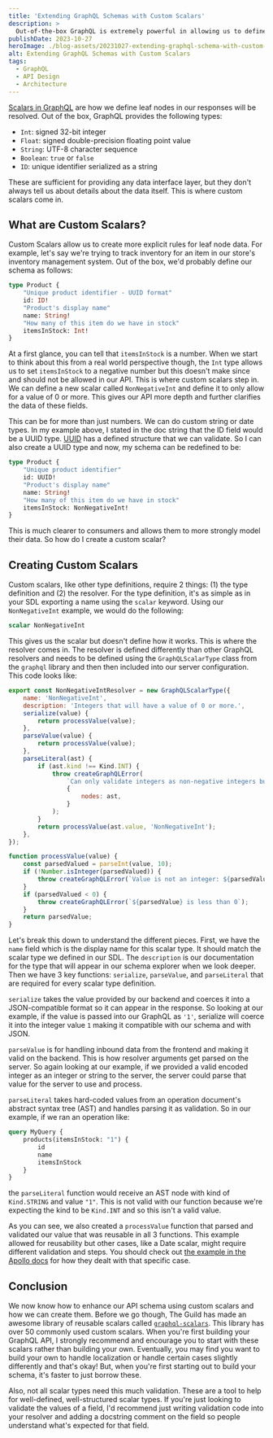 ```yaml
---
title: 'Extending GraphQL Schemas with Custom Scalars'
description: >
  Out-of-the-box GraphQL is extremely powerful in allowing us to define the shape of our data and allow others to consume it. But what if we could give more guidance and clarity at the field level for consumers? In this post, we'll dive into custom scalars and how you can do just that.
publishDate: 2023-10-27
heroImage: ./blog-assets/20231027-extending-graphql-schema-with-custom-scalars.png
alt: Extending GraphQL Schemas with Custom Scalars
tags:
  - GraphQL
  - API Design
  - Architecture
---
```


[Scalars in GraphQL](https://graphql.org/learn/schema/#scalar-types) are how we define leaf nodes in our responses will be resolved. Out of the box, GraphQL provides the following types:

- `Int`: signed 32-bit integer
- `Float`: signed double-precision floating point value
- `String`: UTF-8 character sequence
- `Boolean`: `true` or `false`
- `ID`: unique identifier serialized as a string

These are sufficient for providing any data interface layer, but they don't always tell us about details about the data itself. This is where custom scalars come in.

## What are Custom Scalars?

Custom Scalars allow us to create more explicit rules for leaf node data. For example, let's say we're trying to track inventory for an item in our store's inventory management system. Out of the box, we'd probably define our schema as follows:

```graphql
type Product {
	"Unique product identifier - UUID format"
	id: ID!
	"Product's display name"
	name: String!
	"How many of this item do we have in stock"
	itemsInStock: Int!
}
```

At a first glance, you can tell that `itemsInStock` is a number. When we start to think about this from a real world perspective though, the `Int` type allows us to set `itemsInStock` to a negative number but this doesn't make since and should not be allowed in our API. This is where custom scalars step in. We can define a new scalar called `NonNegativeInt` and define it to only allow for a value of 0 or more. This gives our API more depth and further clarifies the data of these fields.

This can be for more than just numbers. We can do custom string or date types. In my example above, I stated in the doc string that the ID field would be a UUID type. [UUID](https://en.wikipedia.org/wiki/Universally_unique_identifier) has a defined structure that we can validate. So I can also create a UUID type and now, my schema can be redefined to be:

```graphql
type Product {
	"Unique product identifier"
	id: UUID!
	"Product's display name"
	name: String!
	"How many of this item do we have in stock"
	itemsInStock: NonNegativeInt!
}
```

This is much clearer to consumers and allows them to more strongly model their data. So how do I create a custom scalar?

## Creating Custom Scalars

Custom scalars, like other type definitions, require 2 things: (1) the type definition and (2) the resolver. For the type definition, it's as simple as in your SDL exporting a name using the `scalar` keyword. Using our `NonNegativeInt` example, we would do the following:

```graphql
scalar NonNegativeInt
```

This gives us the scalar but doesn't define how it works. This is where the resolver comes in. The resolver is defined differently than other GraphQL resolvers and needs to be defined using the `GraphQLScalarType` class from the `graphql` library and then then included into our server configuration. This code looks like:

```javascript
export const NonNegativeIntResolver = new GraphQLScalarType({
	name: 'NonNegativeInt',
	description: 'Integers that will have a value of 0 or more.',
	serialize(value) {
		return processValue(value);
	},
	parseValue(value) {
		return processValue(value);
	},
	parseLiteral(ast) {
		if (ast.kind !== Kind.INT) {
			throw createGraphQLError(
				`Can only validate integers as non-negative integers but got a: ${ast.kind}`,
				{
					nodes: ast,
				}
			);
		}
		return processValue(ast.value, 'NonNegativeInt');
	},
});

function processValue(value) {
	const parsedValued = parseInt(value, 10);
	if (!Number.isInteger(parsedValued)) {
		throw createGraphQLError(`Value is not an integer: ${parsedValued}`);
	}
	if (parsedValued < 0) {
		throw createGraphQLError(`${parsedValue} is less than 0`);
	}
	return parsedValue;
}
```

Let's break this down to understand the different pieces. First, we have the `name` field which is the display name for this scalar type. It should match the scalar type we defined in our SDL. The `description` is our documentation for the type that will appear in our schema explorer when we look deeper. Then we have 3 key functions: `serialize`, `parseValue`, and `parseLiteral` that are required for every scalar type definition.

`serialize` takes the value provided by our backend and coerces it into a JSON-compatible format so it can appear in the response. So looking at our example, if the value is passed into our GraphQL as `'1'`, serialize will coerce it into the integer value `1` making it compatible with our schema and with JSON.

`parseValue` is for handling inbound data from the frontend and making it valid on the backend. This is how resolver arguments get parsed on the server. So again looking at our example, if we provided a valid encoded integer as an integer or string to the server, the server could parse that value for the server to use and process.

`parseLiteral` takes hard-coded values from an operation document's abstract syntax tree (AST) and handles parsing it as validation. So in our example, if we ran an operation like:

```graphql
query MyQuery {
	products(itemsInStock: "1") {
		id
		name
		itemsInStock
	}
}
```

the `parseLiteral` function would receive an AST node with kind of `Kind.STRING` and value `"1"`. This is not valid with our function because we're expecting the kind to be `Kind.INT` and so this isn't a valid value.

As you can see, we also created a `processValue` function that parsed and validated our value that was reusable in all 3 functions. This example allowed for reusability but other cases, like a Date scalar, might require different validation and steps. You should check out [the example in the Apollo docs](https://www.apollographql.com/docs/apollo-server/schema/custom-scalars/#example-the-date-scalar) for how they dealt with that specific case.

## Conclusion

We now know how to enhance our API schema using custom scalars and how we can create them. Before we go though, The Guild has made an awesome library of reusable scalars called [`graphql-scalars`](https://github.com/Urigo/graphql-scalars). This library has over 50 commonly used custom scalars. When you're first building your GraphQL API, I strongly recommend and encourage you to start with these scalars rather than building your own. Eventually, you may find you want to build your own to handle localization or handle certain cases slightly differently and that's okay! But, when you're first starting out to build your schema, it's faster to just borrow these.

Also, not all scalar types need this much validation. These are a tool to help for well-defined, well-structured scalar types. If you're just looking to validate the values of a field, I'd recommend just writing validation code into your resolver and adding a docstring comment on the field so people understand what's expected for that field.
